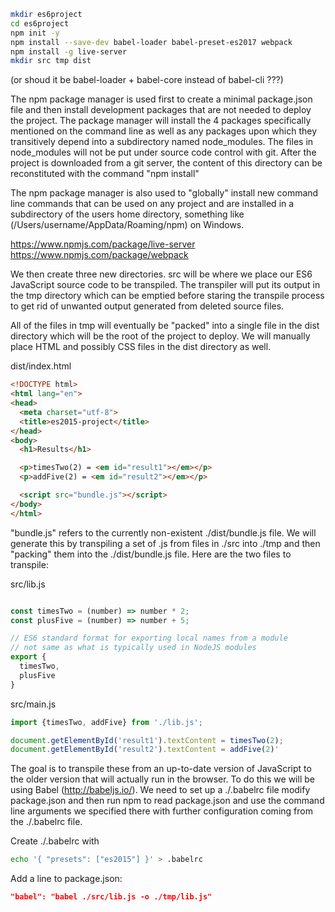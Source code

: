 
```bash
mkdir es6project
cd es6project
npm init -y
npm install --save-dev babel-loader babel-preset-es2017 webpack
npm install -g live-server
mkdir src tmp dist
```


(or shoud it be babel-loader + babel-core instead of babel-cli ???)

The npm package manager is used first to create a minimal package.json file and then
install development packages that are not needed to deploy the project. The package
manager will install the 4 packages specifically mentioned on the command line as well 
as any packages upon which they transitively depend into a subdirectory named 
node_modules. The files in node_modules will not be put under source code control
with git. After the project is downloaded from a git server, the content of this 
directory can be reconstituted with the command "npm install" 

The npm package manager is also used to "globally" install new command line
commands that can be used on any project and are installed in a subdirectory of the 
users home directory, something like (/Users/username/AppData/Roaming/npm) on Windows.


https://www.npmjs.com/package/live-server
https://www.npmjs.com/package/webpack

We then create three new directories. src will be where we place our ES6 JavaScript
source code to be transpiled. The transpiler will put its output in the tmp directory
which can be emptied before staring the transpile process to get rid of unwanted output
generated from deleted source files.

All of the files in tmp will eventually be "packed" into a single file in the dist 
directory which will
be the root of the project to deploy. We will manually place HTML and possibly CSS 
files in the dist directory as well.

dist/index.html

```html
<!DOCTYPE html>
<html lang="en">
<head>
  <meta charset="utf-8">
  <title>es2015-project</title>
</head>
<body>
  <h1>Results</h1>

  <p>timesTwo(2) = <em id="result1"></em></p>
  <p>addFive(2) = <em id="result2"></em></p>

  <script src="bundle.js"></script>
</body>
</html>
```

"bundle.js" refers to the currently non-existent ./dist/bundle.js file. We will
generate this by transpiling a set of .js from files in ./src into ./tmp and
then "packing" them into the ./dist/bundle.js file. Here are the two files to transpile:

src/lib.js

```javascript

const timesTwo = (number) => number * 2;
const plusFive = (number) => number + 5;

// ES6 standard format for exporting local names from a module
// not same as what is typically used in NodeJS modules
export {
  timesTwo,
  plusFive
}
```

src/main.js

```javascript
import {timesTwo, addFive} from './lib.js';

document.getElementById('result1').textContent = timesTwo(2);
document.getElementById('result2').textContent = addFive(2)'
```

The goal is to transpile these from an up-to-date version of JavaScript
to the older version that will actually run in the browser. To do this
we will be using Babel (http://babeljs.io/). We need to set up a ./.babelrc file modify package.json
and then run npm to read package.json and use the command line arguments
we specified there with further configuration coming from the ./.babelrc file.

Create ./.babelrc with
```bash
echo '{ "presets": ["es2015"] }' > .babelrc
```

Add a line to package.json:
```json
"babel": "babel ./src/lib.js -o ./tmp/lib.js"
```
